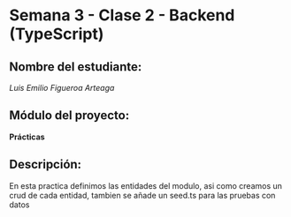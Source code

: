 

# Semana 3 - Clase 2 - Backend (TypeScript)

## Nombre del estudiante:
*Luis Emilio Figueroa Arteaga*

## Módulo del proyecto:
**Prácticas**


## Descripción:
En esta practica definimos las entidades del modulo, asi como creamos
un crud de cada entidad, tambien se añade un seed.ts para las pruebas con datos